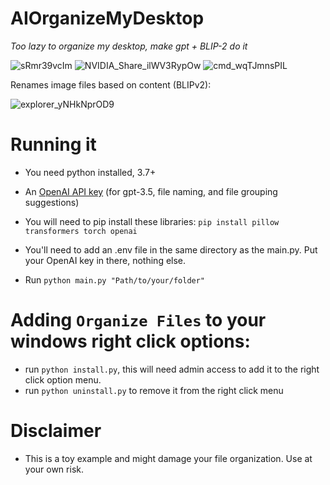 # AIOrganizeMyDesktop
*Too lazy to organize my desktop, make gpt + BLIP-2 do it*

![sRmr39vcIm](https://github.com/otdavies/AIOrganizeMyDesktop/assets/3145170/b1f1d44a-fa69-42b7-93a6-ef241f23de86)
![NVIDIA_Share_ilWV3RypOw](https://github.com/otdavies/AIOrganizeMyDesktop/assets/3145170/0abd3bc2-9e3f-4558-af04-66dbc2cac17f)
![cmd_wqTJmnsPIL](https://github.com/otdavies/AIOrganizeMyDesktop/assets/3145170/2929698f-665b-440e-806b-ffa68a0fc1e0)

Renames image files based on content (BLIPv2):

![explorer_yNHkNprOD9](https://github.com/otdavies/AIOrganizeMyDesktop/assets/3145170/6cbbe3c5-9876-4ca3-9d96-da26d4cc9375)


# Running it
- You need python installed, 3.7+
- An [OpenAI API key](https://platform.openai.com/account/api-keys) (for gpt-3.5, file naming, and file grouping suggestions)
- You will need to pip install these libraries:
`pip install pillow transformers torch openai`
  
- You'll need to add an .env file in the same directory as the main.py. Put your OpenAI key in there, nothing else.
- Run `python main.py "Path/to/your/folder"`

# Adding `Organize Files` to your windows right click options:
- run `python install.py`, this will need admin access to add it to the right click option menu.
- run `python uninstall.py` to remove it from the right click menu

# Disclaimer
- This is a toy example and might damage your file organization. Use at your own risk.
  
